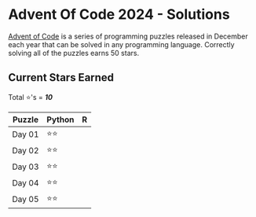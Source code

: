 # Advent Of Code 2024 - Solutions
[Advent of Code](https://adventofcode.com/) is a series of programming puzzles released in December each year that can be solved in any programming language. Correctly solving all of the puzzles earns 50 stars.

## Current Stars Earned
Total :star:'s = ***10***

| Puzzle | Python | R |
|--------|--------|---|
| Day 01 | :star::star: |  |
| Day 02 | :star::star: |  |
| Day 03 | :star::star: |  |
| Day 04 | :star::star: |  |
| Day 05 | :star::star: |  |